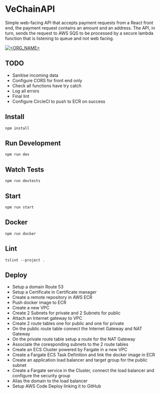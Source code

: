 # VeChainAPI
Simple web-facing API that accepts payment requests from a React front end, the payment request contains an amount and an address. The API, in turn, sends the request to AWS SQS to be processed by a secure lambda function that is listening to queue and not web facing.

[![<ORG_NAME>](https://circleci.com/gh/bkawk/VeChainAPI.svg?style=svg)](<LINK>)


## TODO

* Sanitise incoming data
* Configure CORS for front end only
* Check all functions have try catch
* Log all errors
* Final lint
* Configure CircleCI to push to ECR on success

## Install

```ssh
npm install
```

## Run Development

```ssh
npm run dev
```

## Watch Tests

```ssh
npm run devtests
```

## Start

```ssh
npm run start
```

## Docker

```ssh
npm run docker
```

## Lint

```ssh
tslint --project .
```

## Deploy

* Setup a domain Route 53
* Setup a Certificate in Certificate manager
* Create a remote repository in AWS ECR
* Push docker image to ECR
* Create a new VPC
* Create 2 Subnets for private and 2 Subnets for public
* Attach an Internet gateway to VPC
* Create 2 route tables one for public and one for private
* On the public route table connect the Internet Gateway and NAT Gateway
* On the private route table setup a route for the NAT Gateway
* Associate the coresponding subnets to the 2 route tables
* Create an ECS Cluster powered by Fargate in a new VPC
* Create a Fargate ECS Task Definition and link the docker image in ECR
* Create an application load balancer and target group for the public subnet
* Create a Fargate service in the Cluster, connect the load balancer and configure the security group
* Alias the domain to the load balancer
* Setup AWS Code Deploy linking it to GitHub




